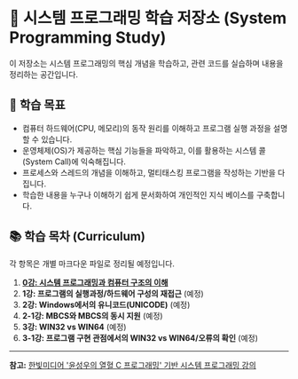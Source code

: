# 🚀 시스템 프로그래밍 학습 저장소 (System Programming Study)

이 저장소는 시스템 프로그래밍의 핵심 개념을 학습하고, 관련 코드를 실습하며 내용을 정리하는 공간입니다.

## 🎯 학습 목표

- 컴퓨터 하드웨어(CPU, 메모리)의 동작 원리를 이해하고 프로그램 실행 과정을 설명할 수 있습니다.
- 운영체제(OS)가 제공하는 핵심 기능들을 파악하고, 이를 활용하는 시스템 콜(System Call)에 익숙해집니다.
- 프로세스와 스레드의 개념을 이해하고, 멀티태스킹 프로그램을 작성하는 기반을 다집니다.
- 학습한 내용을 누구나 이해하기 쉽게 문서화하여 개인적인 지식 베이스를 구축합니다.

## 📚 학습 목차 (Curriculum)

각 항목은 개별 마크다운 파일로 정리될 예정입니다.

1.  [**0강: 시스템 프로그래밍과 컴퓨터 구조의 이해**](./section01/시스템%20프로그래밍의%20이해와%20접근/CPU에%20대한%20이해.md)
2.  **1강: 프로그램의 실행과정/하드웨어 구성의 재접근** (예정)
3.  **2강: Windows에서의 유니코드(UNICODE)** (예정)
4.  **2-1강: MBCS와 MBCS의 동시 지원** (예정)
5.  **3강: WIN32 vs WIN64** (예정)
6.  **3-1강: 프로그램 구현 관점에서의 WIN32 vs WIN64/오류의 확인** (예정)

---

**참고:** [한빛미디어 '윤성우의 열혈 C 프로그래밍' 기반 시스템 프로그래밍 강의](https://www.youtube.com/watch?v=GVX-m3RF-K0&list=PLVsNizTWUw7E2KRf_nsy6jTGo-6ukIQxoC)
